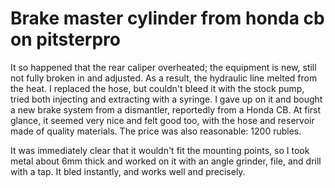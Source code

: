 # Brake master cylinder from honda cb on pitsterpro

It so happened that the rear caliper overheated; the equipment is new, still not fully broken in and adjusted. As a result, the hydraulic line melted from the heat. I replaced the hose, but couldn't bleed it with the stock pump, tried both injecting and extracting with a syringe. I gave up on it and bought a new brake system from a dismantler, reportedly from a Honda CB. At first glance, it seemed very nice and felt good too, with the hose and reservoir made of quality materials. The price was also reasonable: 1200 rubles.

It was immediately clear that it wouldn't fit the mounting points, so I took metal about 6mm thick and worked on it with an angle grinder, file, and drill with a tap. It bled instantly, and works well and precisely.